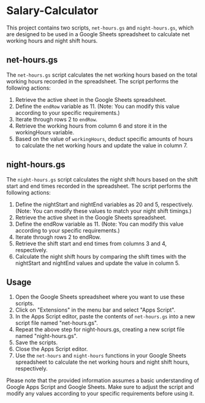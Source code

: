 # Salary-Calculator
This project contains two scripts, `net-hours.gs` and `night-hours.gs`, which are designed to be used in a Google Sheets spreadsheet to calculate net working hours and night shift hours.

## net-hours.gs
The `net-hours.gs` script calculates the net working hours based on the total working hours recorded in the spreadsheet. The script performs the following actions:
1)	Retrieve the active sheet in the Google Sheets spreadsheet.
2)	Define the `endRow` variable as 11. (Note: You can modify this value according to your specific requirements.)
3)	Iterate through rows 2 to `endRow`.
4)	Retrieve the working hours from column 6 and store it in the workingHours variable.
5)	Based on the value of `workingHours`, deduct specific amounts of hours to calculate the net working hours and update the value in column 7.
		
## night-hours.gs
The `night-hours.gs` script calculates the night shift hours based on the shift start and end times recorded in the spreadsheet. The script performs the following actions:

1)	Define the nightStart and nightEnd variables as 20 and 5, respectively. (Note: You can modify these values to match your night shift timings.)
2)	Retrieve the active sheet in the Google Sheets spreadsheet.
3)	Define the endRow variable as 11. (Note: You can modify this value according to your specific requirements.)
4)	Iterate through rows 2 to endRow.
5)	Retrieve the shift start and end times from columns 3 and 4, respectively.
6)	Calculate the night shift hours by comparing the shift times with the nightStart and nightEnd values and update the value in column 5.

## Usage
1)	Open the Google Sheets spreadsheet where you want to use these scripts.
2)	Click on "Extensions" in the menu bar and select "Apps Script".
3)	In the Apps Script editor, paste the contents of `net-hours.gs` into a new script file named "net-hours.gs".
4)	Repeat the above step for night-hours.gs, creating a new script file named "night-hours.gs".
5)	Save the scripts.
6)	Close the Apps Script editor.
7)	Use the `net-hours` and `night-hours` functions in your Google Sheets spreadsheet to calculate the net working hours and night shift hours, respectively.

Please note that the provided information assumes a basic understanding of Google Apps Script and Google Sheets. Make sure to adjust the script and modify any values according to your specific requirements before using it.
